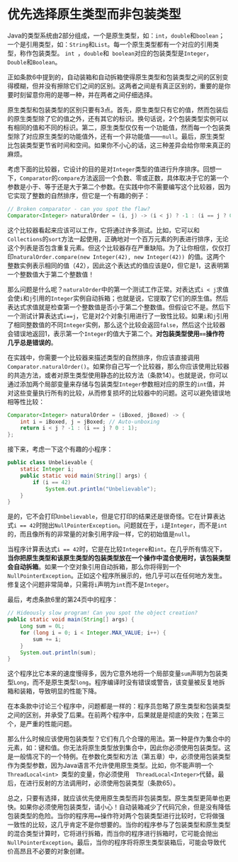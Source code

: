 # 优先选择原生类型而非包装类型

Java的类型系统由2部分组成，一个是原生类型，如：`int`，`double`和`boolean`；一个是引用类型，如：`String`和`List`。每一个原生类型都有一个对应的引用类型，称作包装类型。  `int `，` double `和` boolean`对应的包装类型是`Integer`，`Double`和`Boolean`。

正如条款6中提到的，自动装箱和自动拆箱使得原生类型和包装类型之间的区别变得模糊，但并没有擦除它们之间的区别。这两者之间是有真正区别的，重要的是你要时刻留意你用的是哪一种，并在两者之间仔细选择。

原生类型和包装类型的区别只要有3点。首先，原生类型只有它的值，然而包装后的原生类型除了它的值之外，还有其它的标识。换句话说，2个包装类型实例可以有相同的值和不同的标识。第二，原生类型仅仅有一个功能值，然而每一个包装类型除了对应原生类型的功能值外，还有一个非功能值——`null`。最后，原生类型比包装类型更节省时间和空间。如果你不小心的话，这三种差异会给你带来真正的麻烦。

考虑下面的比较器，它设计的目的是对`Integer`类型的值进行升序排序。回想一下，`Comparator`的`compare`方法返回一个负数、零或正数，具体取决于它的第一个参数是小于、等于还是大于第二个参数。在实践中你不需要编写这个比较器，因为它实现了整数的自然排序，但它是一个有趣的例子：

```java
// Broken comparator - can you spot the flaw?
Comparator<Integer> naturalOrder = (i, j) -> (i < j) ? -1 : (i == j ? 0 : 1);
```

这个比较器看起来应该可以工作，它将通过许多测试。比如，它可以和`Collections`的`sort`方法一起使用，正确地对一个百万元素的列表进行排序，无论这个列表是否包含重复元素。但这个比较器存在严重缺陷。为了让你相信，仅仅打印`naturalOrder.compare(new Integer(42), new Integer(42)) `的值。这两个整数实例表示相同的值（42），因此这个表达式的值应该是0，但它是1，这表明第一个整数值大于第二个整数值！

那么问题是什么呢？`naturalOrder`中的第一个测试工作正常。对表达式`i < j`求值会使`i`和`j`引用的`Integer`实例自动拆箱；也就是说，它提取了它们的原生值。然后表达式求值就是检查第一个整数值是否小于第二个整数值。但假设它不是。然后下一个测试计算表达式`i==j`，它是对2个对象引用进行了一致性比较。如果`i`和`j`引用了相同整数值的不同`Integer`实例，那么这个比较会返回`false`，然后这个比较器会错误地返回1，表示第一个`Integer`的值大于第二个。**对包装类型使用`==`操作符几乎总是错误的**。

在实践中，你需要一个比较器来描述类型的自然排序，你应该直接调用` Comparator.naturalOrder() `。如果你自己写一个比较器，那么你应该使用比较器的共造方法，或者对原生类型使用静态的比较方法（条款14）。也就是说，你可以通过添加两个局部变量来存储与包装类型`Integer`参数相对应的原生的`int`值，并对这些变量执行所有的比较，从而修复损坏的比较器中的问题。这可以避免错误地相等性比较：

```java
Comparator<Integer> naturalOrder = (iBoxed, jBoxed) -> {
	int i = iBoxed, j = jBoxed; // Auto-unboxing
	return i < j ? -1 : (i == j ? 0 : 1);
};
```

接下来，考虑一下这个有趣的小程序：

```java
public class Unbelievable {
	static Integer i;
	public static void main(String[] args) {
		if (i == 42)
			System.out.println("Unbelievable");
	}
}
```

是的，它不会打印`Unbelievable`，但是它打印的结果还是很奇怪。它在计算表达式`i == 42`时抛出`NullPointerException`。问题就在于，`i`是`Integer`，而不是`int`的，而且像所有的非常量的对象引用字段一样，它的初始值是`null`。

当程序计算表达式`i == 42`时，它是在比较`Integere`和`int`。在几乎所有情况下，**当你把原生类型和该原生类型的包装类型放在一个操作中混合使用时，该包装类型会自动拆箱**。如果一个空对象引用自动拆箱，那么你将得到一个`NullPointerException`。正如这个程序所展示的，他几乎可以在任何地方发生。修复这个问题非常简单，只需将`i`声明为`int`而不是`Integer`。

最后，考虑条款6里的第24页中的程序：

```java
// Hideously slow program! Can you spot the object creation?
public static void main(String[] args) {
	Long sum = 0L;
	for (long i = 0; i < Integer.MAX_VALUE; i++) {
		sum += i;
	}
	System.out.println(sum);
}
```

这个程序比它本来的速度慢得多，因为它意外地将一个局部变量`sum`声明为包装类型`Long`，而不是原生类型`long`。程序编译时没有错误或警告，该变量被反复地拆箱和装箱，导致明显的性能下降。

在本条款中讨论三个程序中，问题都是一样的：程序员忽略了原生类型和包装类型之间的区别，并承受了后果。在前两个程序中，后果就是是彻底的失败；在第三个，是严重的性能问题。

那么什么时候应该使用包装类型？它们有几个合理的用法。第一种是作为集合中的元素，如：键和值。你无法将原生类型放到集合中，因此你必须使用包装类型。这是一般情况下的一个特例。在参数化类型和方法（第五章）中，必须使用包装类型作为类型参数，因为Java语言不允许使用原生类型。比如，你不能声明一个`ThreadLocal<int> `类型的变量，你必须使用`  ThreadLocal<Integer>`代替。最后，在进行反射的方法调用时，必须使用包装类型（条款65）。

总之，只要有选择，就应该优先使用原生类型而非包装类型。原生类型更简单也更快。如果你必须使用包装类型，请小心！自动装箱减少了代码冗余，但是没有降低包装类型的危险。当你的程序用`==`操作符对两个包装类型进行比较时，它将做强一致性的比较，这几乎肯定不是你想要的。当你的程序参与了包装类型和原生类型的混合类型计算时，它将进行拆箱，而当你的程序进行拆箱时，它可能会抛出`NullPointerException`。最后，当你的程序将将原生类型装箱后，可能会导致代价高昂且不必要的对象创建。

